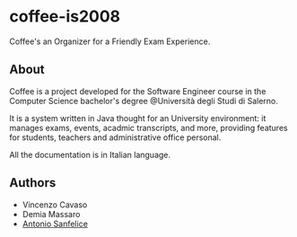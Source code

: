 # coffee-is2008

Coffee's an Organizer for a Friendly Exam Experience.

## About
Coffee is a project developed for the Software Engineer course in the Computer Science bachelor's degree
@Università degli Studi di Salerno.

It is a system written in Java thought for an University environment: it manages exams, events, acadmic transcripts,
and more, providing features for students, teachers and administrative office personal.

All the documentation is in Italian language.

## Authors
 - Vincenzo Cavaso
 - Demia Massaro
 - [Antonio Sanfelice](http://github.com/asanf)
